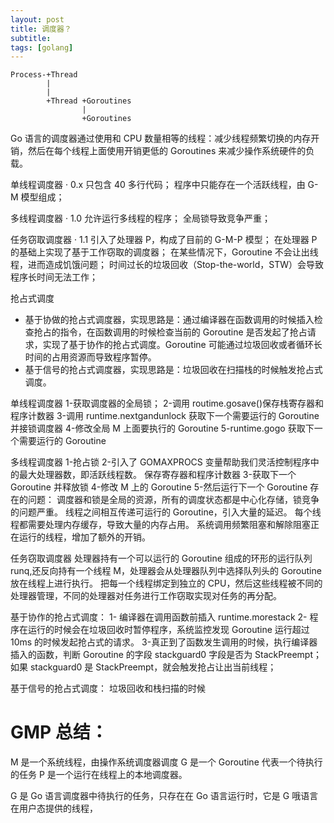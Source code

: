 ```yaml
---
layout: post
title: 调度器？
subtitle:
tags: [golang]
---
```


```text
Process-+Thread
        |
        |
        +Thread +Goroutines
                |
                +Goroutines
```

Go 语言的调度器通过使用和 CPU 数量相等的线程：减少线程频繁切换的内存开销，然后在每个线程上面使用开销更低的 Goroutines 来减少操作系统硬件的负载。

单线程调度器 · 0.x
只包含 40 多行代码；
程序中只能存在一个活跃线程，由 G-M 模型组成；

多线程调度器 · 1.0
允许运行多线程的程序；
全局锁导致竞争严重；

任务窃取调度器 · 1.1
引入了处理器 P，构成了目前的 G-M-P 模型；
在处理器 P 的基础上实现了基于工作窃取的调度器；
在某些情况下，Goroutine 不会让出线程，进而造成饥饿问题；
时间过长的垃圾回收（Stop-the-world，STW）会导致程序长时间无法工作；

抢占式调度

- 基于协做的抢占式调度器，实现思路是：通过编译器在函数调用的时候插入检查抢占的指令，在函数调用的时候检查当前的 Goroutine 是否发起了抢占请求，实现了基于协作的抢占式调度。Goroutine 可能通过垃圾回收或者循环长时间的占用资源而导致程序暂停。
- 基于信号的抢占式调度器，实现思路是：垃圾回收在扫描栈的时候触发抢占式调度。

单线程调度器
1-获取调度器的全局锁；
2-调用 routime.gosave()保存栈寄存器和程序计数器
3-调用 runtime.nextgandunlock 获取下一个需要运行的 Goroutine 并接锁调度器
4-修改全局 M 上面要执行的 Goroutine
5-runtime.gogo 获取下一个需要运行的 Goroutine

多线程调度器
1-抢占锁
2-引入了 GOMAXPROCS 变量帮助我们灵活控制程序中的最大处理器数，即活跃线程数。 保存寄存器和程序计数器
3-获取下一个 Goroutine 并释放锁
4-修改 M 上的 Goroutine
5-然后运行下一个 Goroutine
存在的问题：
调度器和锁是全局的资源，所有的调度状态都是中心化存储，锁竞争的问题严重。
线程之间相互传递可运行的 Goroutine，引入大量的延迟。
每个线程都需要处理内存缓存，导致大量的内存占用。
系统调用频繁阻塞和解除阻塞正在运行的线程，增加了额外的开销。

任务窃取调度器
处理器持有一个可以运行的 Goroutine 组成的环形的运行队列 runq,还反向持有一个线程 M，处理器会从处理器队列中选择队列头的 Goroutine 放在线程上进行执行。
把每一个线程绑定到独立的 CPU，然后这些线程被不同的处理器管理，不同的处理器对任务进行工作窃取实现对任务的再分配。

基于协作的抢占式调度：
1- 编译器在调用函数前插入 runtime.morestack
2- 程序在运行的时候会在垃圾回收时暂停程序，系统监控发现 Goroutine 运行超过 10ms 的时候发起抢占式的请求。
3-真正到了函数发生调用的时候，执行编译器插入的函数，判断 Goroutine 的字段 stackguard0 字段是否为 StackPreempt；如果 stackguard0 是 StackPreempt，就会触发抢占让出当前线程；

基于信号的抢占式调度：
垃圾回收和栈扫描的时候

# GMP 总结：

M 是一个系统线程，由操作系统调度器调度
G 是一个 Goroutine 代表一个待执行的任务
P 是一个运行在线程上的本地调度器。

G 是 Go 语言调度器中待执行的任务，只存在在 Go 语言运行时，它是 G 哦语言在用户态提供的线程，
